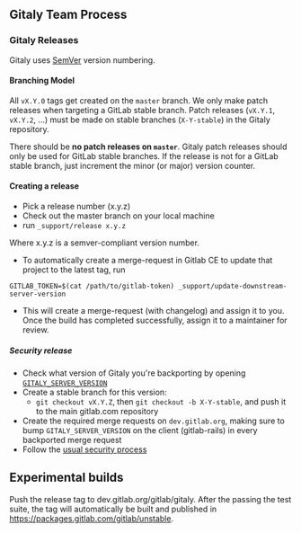 ## Gitaly Team Process

### Gitaly Releases

Gitaly uses [SemVer](https://semver.org) version numbering.

#### Branching Model

All `vX.Y.0` tags get created on the `master` branch. We only make patch
releases when targeting a GitLab stable branch. Patch releases
(`vX.Y.1`, `vX.Y.2`, ...) must be made on stable branches (`X-Y-stable`)
in the Gitaly repository.

There should be **no patch releases on `master`**. Gitaly patch releases should
only be used for GitLab stable branches. If the release is not for a
GitLab stable branch, just increment the minor (or major) version
counter.

#### Creating a release

- Pick a release number (x.y.z)
- Check out the master branch on your local machine
- run `_support/release x.y.z`

Where x.y.z is a semver-compliant version number.

- To automatically create a merge-request in Gitlab CE to update that
  project to the latest tag, run

```shell
GITLAB_TOKEN=$(cat /path/to/gitlab-token) _support/update-downstream-server-version
```

- This will create a merge-request (with changelog) and assign it to you. Once the build has
  completed successfully, assign it to a maintainer for review.

##### Security release

- Check what version of Gitaly you're backporting by opening [`GITALY_SERVER_VERSION`](https://gitlab.com/gitlab-org/gitlab-ce/blob/master/GITALY_SERVER_VERSION)
- Create a stable branch for this version:
  - `git checkout vX.Y.Z`, then `git checkout -b X-Y-stable`, and push it to the main gitlab.com repository
- Create the required merge requests on `dev.gitlab.org`, making sure to bump `GITALY_SERVER_VERSION` on the client (gitlab-rails) in every backported merge request
- Follow the [usual security process](https://gitlab.com/gitlab-org/release/docs/blob/master/general/security/developer.md)

## Experimental builds

Push the release tag to dev.gitlab.org/gitlab/gitaly. After the
passing the test suite, the tag will automatically be built and
published in https://packages.gitlab.com/gitlab/unstable.

